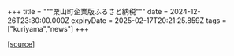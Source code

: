 +++
title = """栗山町企業版ふるさと納税"""
date = 2024-12-26T23:30:00.000Z
expiryDate = 2025-02-17T20:21:25.859Z
tags = ["kuriyama","news"]
+++


[[source]](https://www.town.kuriyama.hokkaido.jp/soshiki/31/14671.html)

